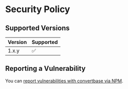 # Security Policy

## Supported Versions

| Version | Supported          |
| ------- | ------------------ |
| 1.x.y   | :white_check_mark: |

## Reporting a Vulnerability

You can [report vulnerabilities with convertbase via NPM](https://www.npmjs.com/advisories/report?package=convertbase).
